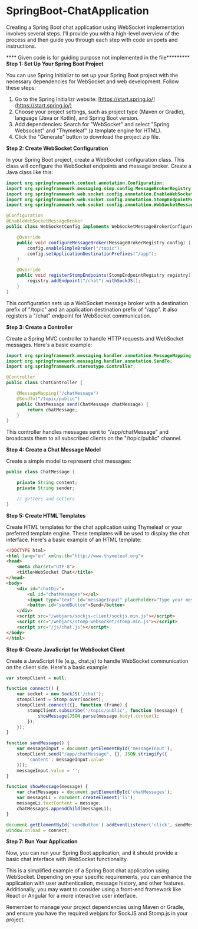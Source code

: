 # SpringBoot-ChatApplication
Creating a Spring Boot chat application using WebSocket implementation involves several steps. I'll provide you with a high-level overview of the process and then guide you through each step with code snippets and instructions.

**** Given code is for guiding purpose not implemented in the file*********
**Step 1: Set Up Your Spring Boot Project**

You can use Spring Initializr to set up your Spring Boot project with the necessary dependencies for WebSocket and web development. Follow these steps:

1. Go to the Spring Initializr website: [https://start.spring.io/](https://start.spring.io/)
2. Choose your project settings, such as project type (Maven or Gradle), language (Java or Kotlin), and Spring Boot version.
3. Add dependencies: Search for "WebSocket" and select "Spring Websocket" and "Thymeleaf" (a template engine for HTML).
4. Click the "Generate" button to download the project zip file.

**Step 2: Create WebSocket Configuration**

In your Spring Boot project, create a WebSocket configuration class. This class will configure the WebSocket endpoints and message broker. Create a Java class like this:

```java
import org.springframework.context.annotation.Configuration;
import org.springframework.messaging.simp.config.MessageBrokerRegistry;
import org.springframework.web.socket.config.annotation.EnableWebSocketMessageBroker;
import org.springframework.web.socket.config.annotation.StompEndpointRegistry;
import org.springframework.web.socket.config.annotation.WebSocketMessageBrokerConfigurer;

@Configuration
@EnableWebSocketMessageBroker
public class WebSocketConfig implements WebSocketMessageBrokerConfigurer {

    @Override
    public void configureMessageBroker(MessageBrokerRegistry config) {
        config.enableSimpleBroker("/topic");
        config.setApplicationDestinationPrefixes("/app");
    }

    @Override
    public void registerStompEndpoints(StompEndpointRegistry registry) {
        registry.addEndpoint("/chat").withSockJS();
    }
}
```

This configuration sets up a WebSocket message broker with a destination prefix of "/topic" and an application destination prefix of "/app". It also registers a "/chat" endpoint for WebSocket communication.

**Step 3: Create a Controller**

Create a Spring MVC controller to handle HTTP requests and WebSocket messages. Here's a basic example:

```java
import org.springframework.messaging.handler.annotation.MessageMapping;
import org.springframework.messaging.handler.annotation.SendTo;
import org.springframework.stereotype.Controller;

@Controller
public class ChatController {

    @MessageMapping("/chatMessage")
    @SendTo("/topic/public")
    public ChatMessage send(ChatMessage chatMessage) {
        return chatMessage;
    }
}
```

This controller handles messages sent to "/app/chatMessage" and broadcasts them to all subscribed clients on the "/topic/public" channel.

**Step 4: Create a Chat Message Model**

Create a simple model to represent chat messages:

```java
public class ChatMessage {

    private String content;
    private String sender;

    // getters and setters
}
```

**Step 5: Create HTML Templates**

Create HTML templates for the chat application using Thymeleaf or your preferred template engine. These templates will be used to display the chat interface. Here's a basic example of an HTML template:

```html
<!DOCTYPE html>
<html lang="en" xmlns:th="http://www.thymeleaf.org">
<head>
    <meta charset="UTF-8">
    <title>WebSocket Chat</title>
</head>
<body>
    <div id="chatDiv">
        <ul id="chatMessages"></ul>
        <input type="text" id="messageInput" placeholder="Type your message here..." />
        <button id="sendButton">Send</button>
    </div>
    <script src="/webjars/sockjs-client/sockjs.min.js"></script>
    <script src="/webjars/stomp-websocket/stomp.min.js"></script>
    <script src="/js/chat.js"></script>
</body>
</html>
```

**Step 6: Create JavaScript for WebSocket Client**

Create a JavaScript file (e.g., chat.js) to handle WebSocket communication on the client side. Here's a basic example:

```javascript
var stompClient = null;

function connect() {
    var socket = new SockJS('/chat');
    stompClient = Stomp.over(socket);
    stompClient.connect({}, function (frame) {
        stompClient.subscribe('/topic/public', function (message) {
            showMessage(JSON.parse(message.body).content);
        });
    });
}

function sendMessage() {
    var messageInput = document.getElementById('messageInput');
    stompClient.send("/app/chatMessage", {}, JSON.stringify({
        'content': messageInput.value
    }));
    messageInput.value = '';
}

function showMessage(message) {
    var chatMessages = document.getElementById('chatMessages');
    var messageLi = document.createElement('li');
    messageLi.textContent = message;
    chatMessages.appendChild(messageLi);
}

document.getElementById('sendButton').addEventListener('click', sendMessage);
window.onload = connect;
```

**Step 7: Run Your Application**

Now, you can run your Spring Boot application, and it should provide a basic chat interface with WebSocket functionality.

This is a simplified example of a Spring Boot chat application using WebSocket. Depending on your specific requirements, you can enhance the application with user authentication, message history, and other features. Additionally, you may want to consider using a front-end framework like React or Angular for a more interactive user interface.

Remember to manage your project dependencies using Maven or Gradle, and ensure you have the required webjars for SockJS and Stomp.js in your project.

